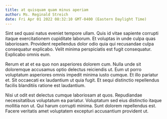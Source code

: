 ```yaml
---
title: at quisquam quam minus aperiam
author: Ms. Reginald Streich
date: Fri Apr 01 2022 08:32:10 GMT-0400 (Eastern Daylight Time)
---
```

Sint sed quasi natus eveniet tempore ullam. Quis id vitae sapiente corrupti itaque exercitationem cupiditate laborum. Et voluptas in unde culpa quas laboriosam. Provident repellendus dolor odio quia qui recusandae culpa consequatur explicabo. Velit minima perspiciatis est fugit consequatur. Explicabo omnis eum.

 Rerum et at et ea quo non asperiores dolorem cum. Nulla unde sit doloremque accusamus optio delectus reiciendis ut. Eum ut porro voluptatum asperiores omnis impedit minima iusto cumque. Et illo pariatur et. Sit occaecati ex laudantium ut quia fugit. Et sequi distinctio repellendus facilis blanditiis ratione est laudantium.

 Nisi ut odit est delectus cumque laboriosam at quos. Repudiandae necessitatibus voluptatum ea pariatur. Voluptatum sed eius distinctio itaque mollitia non ut. Qui harum corrupti minima. Sunt dolorem repellendus est. Facere veritatis amet voluptatem excepturi accusantium provident ut.